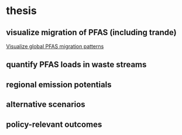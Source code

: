# thesis
## visualize migration of PFAS (including trande)
[Visualize global PFAS migration patterns](https://github.com/be325/thesis/blob/main/Visualize%20global%20PFAS%20migration%20patterns)
## quantify PFAS loads in waste streams
## regional emission potentials
## alternative scenarios
## policy-relevant outcomes
